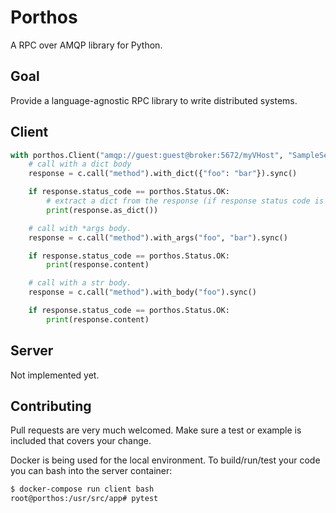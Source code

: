 # Porthos

A RPC over AMQP library for Python.

## Goal

Provide a language-agnostic RPC library to write distributed systems.

## Client

```python
with porthos.Client("amqp://guest:guest@broker:5672/myVHost", "SampleService") as c:
    # call with a dict body
    response = c.call("method").with_dict({"foo": "bar"}).sync()

    if response.status_code == porthos.Status.OK:
        # extract a dict from the response (if response status code is application/json).
        print(response.as_dict())

    # call with *args body.
    response = c.call("method").with_args("foo", "bar").sync()

    if response.status_code == porthos.Status.OK:
        print(response.content)

    # call with a str body.
    response = c.call("method").with_body("foo").sync()

    if response.status_code == porthos.Status.OK:
        print(response.content)
```

## Server

Not implemented yet.

## Contributing

Pull requests are very much welcomed. Make sure a test or example is included that covers your change.

Docker is being used for the local environment. To build/run/test your code you can bash into the server container:

```sh
$ docker-compose run client bash
root@porthos:/usr/src/app# pytest
```

